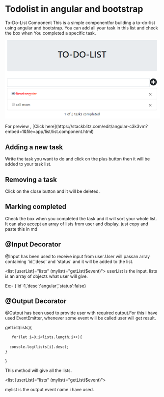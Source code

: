 # Todolist in angular and bootstrap
To-Do-List Component This is a simple componentfor building a to-do-list using angular and bootstrap. You can add all your task in this list and check the box when You completed a specific task.

<p align="center">
    <img  alt="To-Do-List" src="img/todoimg.png" class="img-responsive">
</p>
For preview , [Click here](https://stackblitz.com/edit/angular-c3k3vm?embed=1&file=app/list/list.component.html)

## Adding a new task
Write the task you want to do and click on the plus button then it will be added to your task list. 

## Removing a task 
Click on the close button and it will be deleted. 

## Marking completed
Check the box when you completed the task and it will sort your whole list. It can also accept an array of lists from user and display. 
just copy and paste this in md 

## @Input Decorator
 
@Input has been used to receive input from user.User will passan array containing 'id','desc' and 'status' and it will be added to the list.

  <list [userList]="lists" (mylist)="getList($event)"></list>
  userList is the input.
  lists is an array of objects what user will give.
  
  
  Ex:-
  {'id':1,'desc':'angular','status':false}
  
## @Output Decorator
@Output has been used to provide user with required output.For this i have used EventEmitter, whenever some event will be called user will get result.

getList(lists){

       for(let i=0;i<lists.length;i++){
       
      console.log(lists[i].desc);
    }
   
  }
  
 
 This method will give all the lists.
  
  <list [userList]="lists" (mylist)="getList($event)"></list>
  
  
  mylist is the output event name i have used.

